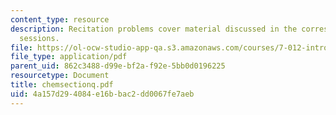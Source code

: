 ```yaml
---
content_type: resource
description: Recitation problems cover material discussed in the corresponding lecture
  sessions.
file: https://ol-ocw-studio-app-qa.s3.amazonaws.com/courses/7-012-introduction-to-biology-fall-2004/4a157d294084e16bbac2dd0067fe7aeb_chemsectionq.pdf
file_type: application/pdf
parent_uid: 862c3488-d99e-bf2a-f92e-5bb0d0196225
resourcetype: Document
title: chemsectionq.pdf
uid: 4a157d29-4084-e16b-bac2-dd0067fe7aeb
---
```

